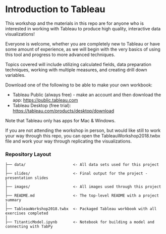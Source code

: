 # Introduction to Tableau

This workshop and the materials in this repo are for anyone who is interested in working with Tableau to produce high quality, interactive data visualizations!

Everyone is welcome, whether you are completely new to Tableau or have some amount of experience, as we will begin with the very basics of using this tool and progress to more advanced techniques.

Topics covered will include utilizing calculated fields, data preparation techniques, working with multiple measures, and creating drill down variables.

Download one of the following to be able to make your own workbook:
* Tableau Public (always free) - make an account and then download the app: https://public.tableau.com
* Tableau Desktop (free trial): https://tableau.com/products/desktop/download

Note that Tableau only has apps for Mac & Windows.

If you are not attending the workshop in person, but would like still to work your way through this repo, you can open the TableauWorkshop2018.twbx file and work your way through replicating the visualizations.

### Repository Layout

    ├── data/                     <- All data sets used for this project
    │
    ├── slides/                   <- Final output for the project - presentation slides
    │
    ├── images/                   <- All images used through this project
    │
    ├── README.md                 <- The top-level README with a project summary
    │
    ├── TableauWorkshop2018.twbx  <- Packaged Tableau workbook with all exercises completed
    │
    ├── TitanticModel.ipynb       <- Notebook for building a model and connecting with TabPy

